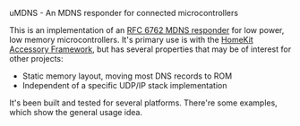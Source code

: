 uMDNS - An MDNS responder for connected microcontrollers

This is an implementation of an [RFC 6762 MDNS responder][rfc6762] for low power, low
memory microcontrollers. It's primary use is with the [HomeKit Accessory
Framework][haf], but has several properties that may be of interest for other projects:

- Static memory layout, moving most DNS records to ROM
- Independent of a specific UDP/IP stack implementation

It's been built and tested for several platforms. There're some examples, which
show the general usage idea.

[rfc6762]: https://tools.ietf.org/html/rfc6762
[haf]: http://github.com/grover/HomeKitAccessoryFramework

